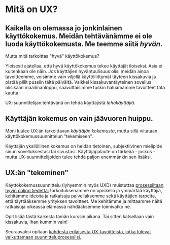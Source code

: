 # Mitä on UX?

## __Kaikella on olemassa jo jonkinlainen käyttökokemus. Meidän tehtävänämme ei ole luoda käyttökokemusta. Me teemme siitä _hyvän_.__

Mutta mitä tarkoittaa "hyvä" käyttökokemus?

Yleisesti ajatellaa, että hyvä käyttökokemus tekee käyttäjät iloiseksi. Asia ei kuitenkaan ole näin. Jos käyttäjien hyväntuulisuus olisi meidän ainoa tavoitteemme, voisimme vain viljellä käyttöliittymät täyteen kissakuvia ja pistää pillit pussiin tältä päivältä. Vaikkei kissakuvantäyteinen sovellus olisikaan maailmanloppu, saavuttaisimme tuskin haluamamme tavoitteet tätä kautta.

UX-suunnittelijan tehtävänä on tehdä käyttäjistä _tehokäyttäjiä._

## __Käyttäjän kokemus on vain jäävuoren huippu.__

Moni luulee UX:än tarkoittavan _käyttäjän kokemusta_, mutta sillä viitataan käyttökokemussuunnittelun "tekemiseen".

Käyttäjän yksilöllinen kokemus on heidän tietoinen, subjektiivinen mielipide sinun sovelluksestasi tai sivustasi. Käyttäjäpalaute on tärkeää - joskus - mutta UX-suunnittelijoiden tulee tehdä paljon enemmänkin sen lisäksi.

## UX:än "tekeminen"

Käyttökokemussuunnittelu (lyhyemmin myös UXD) muistuttaa [prosessiltaan hyvin paljon tiedettä:][ux-prosessi] tarkoituksenamme on opiskella ja ymmärtää käyttäjiä, kehitämme ideoita ja ratkaisuja palvellaksemme sekä käyttäjien tarpeita, että täyttääksemme yrityksen tavoitteet. Me kehitämme ja mittaamme näitä ratkaisuja oikeassa elämässä nähdääksemme toimivatko ne.

Opit lisää tästä kaikesta tämän kurssin aikana. Tai sitten katsellaan vain kissakuvia, ihan kummin vain!

Seuraavaksi opitaan [kahdesta erilaisesta UX-tavoitteista, jotka tulevat vaikuttamaan suunnitteluprosessiisi.][kurssi-kaksi]

[ux-prosessi]: http://thehipperelement.com/post/51160057897/ux-is-a-science-not-an-art
[kurssi-kaksi]: 02-kayttajan-ja-bisneksen-tavoitteet.md